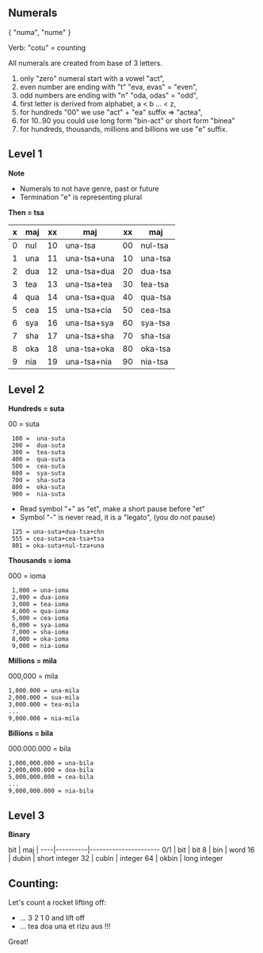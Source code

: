 ## Numerals 

{ "numa", "nume" }

Verb: "cotu" = counting

All numerals are created from base of 3 letters.


1. only "zero" numeral start with a vowel "act",
1. even number are ending with "t"  "eva, evas" = "even",
1. odd numbers are ending with "n"  "oda, odas" = "odd",
1. first letter is derived from alphabet, a < b ... < z,
1. for hundreds "00" we use "act" + "ea" suffix => "actea",
1. for 10..90 you could use long form "bin-act" or short form  "binea"
1. for hundreds, thousands, millions and billions we use "e" suffix.


## Level 1

**Note** 

* Numerals to not have genre, past or future
* Termination "e" is representing plural 

**Then = tsa**

x | maj  | xx | maj          | xx | maj      |
--|------|----|--------------|----|----------|
0 | nul  | 10 | una-tsa      | 00 | nul-tsa  |
1 | una  | 11 | una-tsa+una  | 10 | una-tsa  |
2 | dua  | 12 | una-tsa+dua  | 20 | dua-tsa  |
3 | tea  | 13 | una-tsa+tea  | 30 | tea-tsa  |
4 | qua  | 14 | una-tsa+qua  | 40 | qua-tsa  |
5 | cea  | 15 | una-tsa+cia  | 50 | cea-tsa  |
6 | sya  | 16 | una-tsa+sya  | 60 | sya-tsa  |
7 | sha  | 17 | una-tsa+sha  | 70 | sha-tsa  |
8 | oka  | 18 | una-tsa+oka  | 80 | oka-tsa  |
9 | nia  | 19 | una-tsa+nia  | 90 | nia-tsa  | 

## Level 2

**Hundreds = suta**

00 =  suta

```
 100 =  una-suta
 200 =  dua-suta
 300 =  tea-suta
 400 =  qua-suta
 500 =  cea-suta
 600 =  sya-suta
 700 =  sha-suta
 800 =  oka-suta
 900 =  nia-suta
```

* Read symbol "+" as "et", make a short pause before "et"
* Symbol "-" is never read, it is a "legato", (you do not pause)

```
 125 = una-suta+dua-tsa+chn
 555 = cea-suta+cea-tsa+tsa
 801 = oka-suta+nul-tza+una
```

**Thousands = ioma**

000 = ioma

``` 
 1,000 = una-ioma
 2,000 = dua-ioma
 3,000 = tea-ioma
 4,000 = qua-ioma
 5,000 = cea-ioma
 6,000 = sya-ioma
 7,000 = sha-ioma
 8,000 = oka-ioma
 9,000 = nia-ioma
```

**Millions  = mila**

000,000 = mila

```
1,000.000 = una-mila
2,000.000 = sua-mila
3,000.000 = tea-mila
...
9,000.000 = nia-mila
```

**Billions = bila**

000.000.000   = bila

```
1,000,000.000 = una-bila
2,000,000.000 = doa-bila
5,000,000.000 = cea-bila
...
9,000,000.000 = nia-bila
```

## Level 3

**Binary**

bit | maj      |
----|----------|----------------------
0/1 | bit      | bit
8   | bin      | word
16  | dubin    | short integer
32  | cubin    | integer
64  | okbin    | long integer

## Counting:

Let's count a rocket lifting off:

* ... 3 2 1 0 and lift off
* ... tea doa una et rizu aus !!! 

Great!
